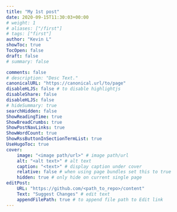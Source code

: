 ```yaml
---
title: "My 1st post"
date: 2020-09-15T11:30:03+00:00
# weight: 1
# aliases: ["/first"]
# tags: ["first"]
author: "Kevin L"
showToc: true
TocOpen: false
draft: false
# summary: false

comments: false
# description: "Desc Text."
canonicalURL: "https://canonical.url/to/page"
disableHLJS: false # to disable highlightjs
disableShare: false
disableHLJS: false
# hideSummary: true
searchHidden: false
ShowReadingTime: true
ShowBreadCrumbs: true
ShowPostNavLinks: true
ShowWordCount: true
ShowRssButtonInSectionTermList: true
UseHugoToc: true
cover:
    image: "<image path/url>" # image path/url
    alt: "<alt text>" # alt text
    caption: "<text>" # display caption under cover
    relative: false # when using page bundles set this to true
    hidden: true # only hide on current single page
editPost:
    URL: "https://github.com/<path_to_repo>/content"
    Text: "Suggest Changes" # edit text
    appendFilePath: true # to append file path to Edit link
---
```

